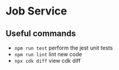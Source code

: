 # Job Service


## Useful commands

* `npm run test`    perform the jest unit tests
* `npm run lint`    lint new code
* `npx cdk diff`    view cdk diff
